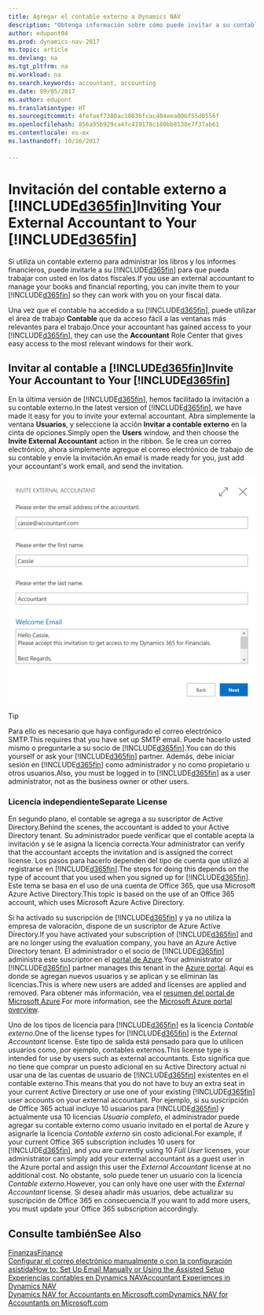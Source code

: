 ```yaml
---
title: Agregar el contable externo a Dynamics NAV
description: "Obtenga información sobre cómo puede invitar a su contable externo a Dynamics NAV."
author: edupont04
ms.prod: dynamics-nav-2017
ms.topic: article
ms.devlang: na
ms.tgt_pltfrm: na
ms.workload: na
ms.search.keywords: accountant, accounting
ms.date: 09/05/2017
ms.author: edupont
ms.translationtype: HT
ms.sourcegitcommit: 4fefaef7380ac10836fcac404eea006f55d8556f
ms.openlocfilehash: 856a95b929ca4fc419178c180bb8138e7f37ab61
ms.contentlocale: es-mx
ms.lasthandoff: 10/16/2017

---
```

# <a name="inviting-your-external-accountant-to-your-included365finincludesd365finmdmd"></a><span data-ttu-id="ee398-103">Invitación del contable externo a [!INCLUDE[d365fin](includes/d365fin_md.md)]</span><span class="sxs-lookup"><span data-stu-id="ee398-103">Inviting Your External Accountant to Your [!INCLUDE[d365fin](includes/d365fin_md.md)]</span></span>
<span data-ttu-id="ee398-104">Si utiliza un contable externo para administrar los libros y los informes financieros, puede invitarle a su [!INCLUDE[d365fin](includes/d365fin_md.md)] para que pueda trabajar con usted en los datos fiscales.</span><span class="sxs-lookup"><span data-stu-id="ee398-104">If you use an external accountant to manage your books and financial reporting, you can invite them to your [!INCLUDE[d365fin](includes/d365fin_md.md)] so they can work with you on your fiscal data.</span></span>

<span data-ttu-id="ee398-105">Una vez que el contable ha accedido a su [!INCLUDE[d365fin](includes/d365fin_md.md)], puede utilizar el área de trabajo **Contable** que da acceso fácil a las ventanas más relevantes para el trabajo.</span><span class="sxs-lookup"><span data-stu-id="ee398-105">Once your accountant has gained access to your [!INCLUDE[d365fin](includes/d365fin_md.md)], they can use the **Accountant** Role Center that gives easy access to the most relevant windows for their work.</span></span>  

## <a name="invite-your-accountant-to-your-included365finincludesd365finmdmd"></a><span data-ttu-id="ee398-106">Invitar al contable a [!INCLUDE[d365fin](includes/d365fin_md.md)]</span><span class="sxs-lookup"><span data-stu-id="ee398-106">Invite Your Accountant to Your [!INCLUDE[d365fin](includes/d365fin_md.md)]</span></span>
<span data-ttu-id="ee398-107">En la última versión de [!INCLUDE[d365fin](includes/d365fin_md.md)], hemos facilitado la invitación a su contable externo.</span><span class="sxs-lookup"><span data-stu-id="ee398-107">In the latest version of [!INCLUDE[d365fin](includes/d365fin_md.md)], we have made it easy for you to invite your external accountant.</span></span> <span data-ttu-id="ee398-108">Abra simplemente la ventana **Usuarios**, y seleccione la acción **Invitar a contable externo** en la cinta de opciones.</span><span class="sxs-lookup"><span data-stu-id="ee398-108">Simply open the **Users** window, and then choose the **Invite External Accountant** action in the ribbon.</span></span> <span data-ttu-id="ee398-109">Se le crea un correo electrónico, ahora simplemente agregue el correo electrónico de trabajo de su contable y envíe la invitación.</span><span class="sxs-lookup"><span data-stu-id="ee398-109">An email is made ready for you, just add your accountant's work email, and send the invitation.</span></span>  

![Invitar al contable](./media/finance-invite-accountant/invite-accountant.png)

> [!TIP]  
>  <span data-ttu-id="ee398-111">Para ello es necesario que haya configurado el correo electrónico SMTP.</span><span class="sxs-lookup"><span data-stu-id="ee398-111">This requires that you have set up SMTP email.</span></span> <span data-ttu-id="ee398-112">Puede hacerlo usted mismo o preguntarle a su socio de [!INCLUDE[d365fin](includes/d365fin_md.md)].</span><span class="sxs-lookup"><span data-stu-id="ee398-112">You can do this yourself or ask your [!INCLUDE[d365fin](includes/d365fin_md.md)] partner.</span></span> <span data-ttu-id="ee398-113">Además, debe iniciar sesión en [!INCLUDE[d365fin](includes/d365fin_md.md)] como administrador y no como propietario u otros usuarios.</span><span class="sxs-lookup"><span data-stu-id="ee398-113">Also, you must be logged in to [!INCLUDE[d365fin](includes/d365fin_md.md)] as a user administrator, not as the business owner or other users.</span></span>  

### <a name="separate-license"></a><span data-ttu-id="ee398-114">Licencia independiente</span><span class="sxs-lookup"><span data-stu-id="ee398-114">Separate License</span></span>
<span data-ttu-id="ee398-115">En segundo plano, el contable se agrega a su suscriptor de Active Directory.</span><span class="sxs-lookup"><span data-stu-id="ee398-115">Behind the scenes, the accountant is added to your Active Directory tenant.</span></span> <span data-ttu-id="ee398-116">Su administrador puede verificar que el contable acepta la invitación y se le asigna la licencia correcta.</span><span class="sxs-lookup"><span data-stu-id="ee398-116">Your administrator can verify that the accountant accepts the invitation and is assigned the correct license.</span></span> <span data-ttu-id="ee398-117">Los pasos para hacerlo dependen del tipo de cuenta que utilizó al registrarse en [!INCLUDE[d365fin](includes/d365fin_md.md)].</span><span class="sxs-lookup"><span data-stu-id="ee398-117">The steps for doing this depends on the type of account that you used when you signed up for [!INCLUDE[d365fin](includes/d365fin_md.md)].</span></span> <span data-ttu-id="ee398-118">Este tema se basa en el uso de una cuenta de Office 365, que usa Microsoft Azure Active Directory.</span><span class="sxs-lookup"><span data-stu-id="ee398-118">This topic is based on the use of an Office 365 account, which uses Microsoft Azure Active Directory.</span></span>  

<span data-ttu-id="ee398-119">Si ha activado su suscripción de [!INCLUDE[d365fin](includes/d365fin_md.md)] y ya no utiliza la empresa de valoración, dispone de un suscriptor de Azure Active Directory.</span><span class="sxs-lookup"><span data-stu-id="ee398-119">If you have activated your subscription of [!INCLUDE[d365fin](includes/d365fin_md.md)] and are no longer using the evaluation company, you have an Azure Active Directory tenant.</span></span> <span data-ttu-id="ee398-120">El administrador o el socio de [!INCLUDE[d365fin](includes/d365fin_md.md)] administra este suscriptor en el [portal de Azure](https://portal.azure.com).</span><span class="sxs-lookup"><span data-stu-id="ee398-120">Your administrator or [!INCLUDE[d365fin](includes/d365fin_md.md)] partner manages this tenant in the [Azure portal](https://portal.azure.com).</span></span> <span data-ttu-id="ee398-121">Aquí es donde se agregan nuevos usuarios y se aplican y se eliminan las licencias.</span><span class="sxs-lookup"><span data-stu-id="ee398-121">This is where new users are added and licenses are applied and removed.</span></span> <span data-ttu-id="ee398-122">Para obtener más información, vea el [resumen del portal de Microsoft Azure](https://docs.microsoft.com/en-us/azure/azure-portal-overview).</span><span class="sxs-lookup"><span data-stu-id="ee398-122">For more information, see the [Microsoft Azure portal overview](https://docs.microsoft.com/en-us/azure/azure-portal-overview).</span></span>  

<span data-ttu-id="ee398-123">Uno de los tipos de licencia para [!INCLUDE[d365fin](includes/d365fin_md.md)] es la licencia *Contable externo*.</span><span class="sxs-lookup"><span data-stu-id="ee398-123">One of the license types for [!INCLUDE[d365fin](includes/d365fin_md.md)] is the *External Accountant* license.</span></span> <span data-ttu-id="ee398-124">Este tipo de salida está pensado para que lo utilicen usuarios como, por ejemplo, contables externos.</span><span class="sxs-lookup"><span data-stu-id="ee398-124">This license type is intended for use by users such as external accountants.</span></span> <span data-ttu-id="ee398-125">Esto significa que no tiene que comprar un puesto adicional en su Active Directory actual ni usar una de las cuentas de usuario de [!INCLUDE[d365fin](includes/d365fin_md.md)] existentes en el contable externo.</span><span class="sxs-lookup"><span data-stu-id="ee398-125">This means that you do not have to buy an extra seat in your current Active Directory or use one of your existing [!INCLUDE[d365fin](includes/d365fin_md.md)] user accounts on your external accountant.</span></span> <span data-ttu-id="ee398-126">Por ejemplo, si su suscripción de Office 365 actual incluye 10 usuarios para [!INCLUDE[d365fin](includes/d365fin_md.md)] y actualmente usa 10 licencias *Usuario completo*, el administrador puede agregar su contable externo como usuario invitado en el portal de Azure y asignarle la licencia *Contable externo* sin costo adicional.</span><span class="sxs-lookup"><span data-stu-id="ee398-126">For example, if your current Office 365 subscription includes 10 users for [!INCLUDE[d365fin](includes/d365fin_md.md)], and you are currently using 10 *Full User* licenses, your administrator can simply add your external accountant as a guest user in the Azure portal and assign this user the *External Accountant* license at no additional cost.</span></span> <span data-ttu-id="ee398-127">No obstante, solo puede tener un usuario con la licencia *Contable externo*.</span><span class="sxs-lookup"><span data-stu-id="ee398-127">However, you can only have one user with the *External Accountant* license.</span></span> <span data-ttu-id="ee398-128">Si desea añadir más usuarios, debe actualizar su suscripción de Office 365 en consecuencia.</span><span class="sxs-lookup"><span data-stu-id="ee398-128">If you want to add more users, you must update your Office 365 subscription accordingly.</span></span>  

## <a name="see-also"></a><span data-ttu-id="ee398-129">Consulte también</span><span class="sxs-lookup"><span data-stu-id="ee398-129">See Also</span></span>
[<span data-ttu-id="ee398-130">Finanzas</span><span class="sxs-lookup"><span data-stu-id="ee398-130">Finance</span></span>](finance.md)  
[<span data-ttu-id="ee398-131">Configurar el correo electrónico manualmente o con la configuración asistida</span><span class="sxs-lookup"><span data-stu-id="ee398-131">How to: Set Up Email Manually or Using the Assisted Setup</span></span>](madeira-how-setup-email.md)  
[<span data-ttu-id="ee398-132">Experiencias contables en Dynamics NAV</span><span class="sxs-lookup"><span data-stu-id="ee398-132">Accountant Experiences in Dynamics NAV</span></span>](finance-accounting.md)  
[<span data-ttu-id="ee398-133">Dynamics NAV for Accountants en Microsoft.com</span><span class="sxs-lookup"><span data-stu-id="ee398-133">Dynamics NAV for Accountants on Microsoft.com</span></span>](https://www.microsoft.com/en-us/dynamics365/financial-insights-for-accountants)  

